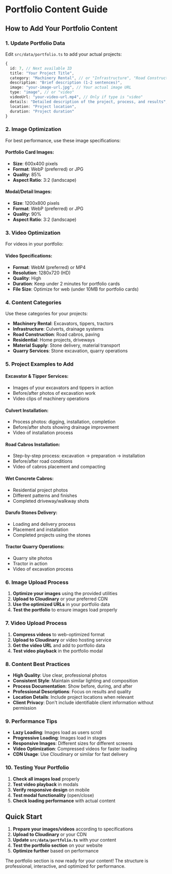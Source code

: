# Portfolio Content Guide

## How to Add Your Portfolio Content

### 1. **Update Portfolio Data**

Edit `src/data/portfolio.ts` to add your actual projects:

```typescript
{
  id: 7, // Next available ID
  title: "Your Project Title",
  category: "Machinery Rental", // or "Infrastructure", "Road Construction", etc.
  description: "Brief description (1-2 sentences)",
  image: "your-image-url.jpg", // Your actual image URL
  type: "image", // or "video"
  videoUrl: "your-video-url.mp4", // Only if type is "video"
  details: "Detailed description of the project, process, and results",
  location: "Project location",
  duration: "Project duration"
}
```

### 2. **Image Optimization**

For best performance, use these image specifications:

#### **Portfolio Card Images:**

- **Size**: 600x400 pixels
- **Format**: WebP (preferred) or JPG
- **Quality**: 85%
- **Aspect Ratio**: 3:2 (landscape)

#### **Modal/Detail Images:**

- **Size**: 1200x800 pixels
- **Format**: WebP (preferred) or JPG
- **Quality**: 90%
- **Aspect Ratio**: 3:2 (landscape)

### 3. **Video Optimization**

For videos in your portfolio:

#### **Video Specifications:**

- **Format**: WebM (preferred) or MP4
- **Resolution**: 1280x720 (HD)
- **Quality**: High
- **Duration**: Keep under 2 minutes for portfolio cards
- **File Size**: Optimize for web (under 10MB for portfolio cards)

### 4. **Content Categories**

Use these categories for your projects:

- **Machinery Rental**: Excavators, tippers, tractors
- **Infrastructure**: Culverts, drainage systems
- **Road Construction**: Road cabros, paving
- **Residential**: Home projects, driveways
- **Material Supply**: Stone delivery, material transport
- **Quarry Services**: Stone excavation, quarry operations

### 5. **Project Examples to Add**

#### **Excavator & Tipper Services:**

- Images of your excavators and tippers in action
- Before/after photos of excavation work
- Video clips of machinery operations

#### **Culvert Installation:**

- Process photos: digging, installation, completion
- Before/after shots showing drainage improvement
- Video of installation process

#### **Road Cabros Installation:**

- Step-by-step process: excavation → preparation → installation
- Before/after road conditions
- Video of cabros placement and compacting

#### **Wet Concrete Cabros:**

- Residential project photos
- Different patterns and finishes
- Completed driveway/walkway shots

#### **Darufo Stones Delivery:**

- Loading and delivery process
- Placement and installation
- Completed projects using the stones

#### **Tractor Quarry Operations:**

- Quarry site photos
- Tractor in action
- Video of excavation process

### 6. **Image Upload Process**

1. **Optimize your images** using the provided utilities
2. **Upload to Cloudinary** or your preferred CDN
3. **Use the optimized URLs** in your portfolio data
4. **Test the portfolio** to ensure images load properly

### 7. **Video Upload Process**

1. **Compress videos** to web-optimized format
2. **Upload to Cloudinary** or video hosting service
3. **Get the video URL** and add to portfolio data
4. **Test video playback** in the portfolio modal

### 8. **Content Best Practices**

- **High Quality**: Use clear, professional photos
- **Consistent Style**: Maintain similar lighting and composition
- **Process Documentation**: Show before, during, and after
- **Professional Descriptions**: Focus on results and quality
- **Location Details**: Include project locations when relevant
- **Client Privacy**: Don't include identifiable client information without permission

### 9. **Performance Tips**

- **Lazy Loading**: Images load as users scroll
- **Progressive Loading**: Images load in stages
- **Responsive Images**: Different sizes for different screens
- **Video Optimization**: Compressed videos for faster loading
- **CDN Usage**: Use Cloudinary or similar for fast delivery

### 10. **Testing Your Portfolio**

1. **Check all images load** properly
2. **Test video playback** in modals
3. **Verify responsive design** on mobile
4. **Test modal functionality** (open/close)
5. **Check loading performance** with actual content

## Quick Start

1. **Prepare your images/videos** according to specifications
2. **Upload to Cloudinary** or your CDN
3. **Update `src/data/portfolio.ts`** with your content
4. **Test the portfolio section** on your website
5. **Optimize further** based on performance

The portfolio section is now ready for your content! The structure is professional, interactive, and optimized for performance.
